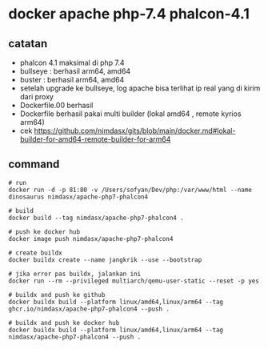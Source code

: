# docker apache php-7.4 phalcon-4.1

## catatan
- phalcon 4.1 maksimal di php 7.4
- bullseye : berhasil arm64, amd64
- buster : berhasil arm64, amd64
- setelah upgrade ke bullseye, log apache bisa terlihat ip real yang di kirim dari proxy
- Dockerfile.00 berhasil
- Dockerfile berhasil pakai multi builder (lokal amd64 , remote kyrios arm64) 
- cek https://github.com/nimdasx/gits/blob/main/docker.md#lokal-builder-for-amd64-remote-builder-for-arm64

## command
````
# run
docker run -d -p 81:80 -v /Users/sofyan/Dev/php:/var/www/html --name dinosaurus nimdasx/apache-php7-phalcon4

# build
docker build --tag nimdasx/apache-php7-phalcon4 . 

# push ke docker hub
docker image push nimdasx/apache-php7-phalcon4

# create buildx
docker buildx create --name jangkrik --use --bootstrap

# jika error pas buildx, jalankan ini
docker run --rm --privileged multiarch/qemu-user-static --reset -p yes

# buildx and push ke github
docker buildx build --platform linux/amd64,linux/arm64 --tag ghcr.io/nimdasx/apache-php7-phalcon4 --push .

# buildx and push ke docker hub
docker buildx build --platform linux/amd64,linux/arm64 --tag nimdasx/apache-php7-phalcon4 --push .
````